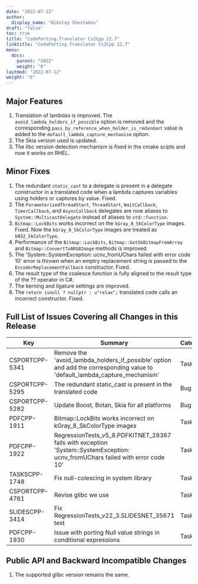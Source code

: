 ```yaml
---
date: "2022-07-12"
author:
  display_name: "Nikolay Shestakov"
draft: "false"
toc: true
title: "CodePorting.Translator Cs2Cpp 22.7"
linktitle: "CodePorting.Translator Cs2Cpp 22.7"
menu:
  docs:
    parent: "2022"
    weight: "6"
lastmod: "2022-07-12"
weight: "6"
---
```


## Major Features ##

1. Translation of lambdas is improved. The `avoid_lambda_holders_if_possible` option is removed and the corresponding `pass_by_reference_when_holder_is_redundant` value is added to the `default_lambda_capture_mechanism` option.
1. The Skia version used is updated.
1. The libc version detection mechanism is fixed in the cmake scipts and now it works on RHEL.

## Minor Fixes ##

1. The redundant `static_cast` to a delegate is present in a delegate constructor in a translated code when a lambda captures variables using holders or captures by value. Fixed.
1. The `ParameterizedThreadStart`, `ThreadStart`, `WaitCallback`, `TimerCallback`, and `AsyncCallback` delegates are now aliases to `System::MulticastDelegate` instead of aliases to `std::function`.
1. `Bitmap::LockBits` works incorrect on the `kGray_8_SkColorType` images. Fixed. Now the `kGray_8_SkColorType` images are treated as `kN32_SkColorType`.
1. Performance of the `Bitmap::LockBits`, `Bitmap::GetSkBitmapFromArray` and `Bitmap::ConvertToARGBImage` methods is improved.
1. The 'System::SystemException: ucnv_fromUChars failed with error code 10' error is thrown when an emptry replacement string is passed to the `EncoderReplacementFallback` constructor. Fixed.
1. The result type of the coalesce function is fully aligned to the result type of the ?? operator in C#.
1. The kerning and ligature settings are improved.
1. The `return isnull ? nullptr : u"relax";` translated code calls an incorrect constructor. Fixed.


## Full List of Issues Covering all Changes in this Release ##

| Key | Summary | Category |
| --- | --- | --- |
| CSPORTCPP-5341 | Remove the 'avoid_lambda_holders_if_possible' option and add the corresponding value to 'default_lambda_capture_mechanism' | Task |
| CSPORTCPP-5295 | The redundant static_cast is present in the translated code | Bug |
| CSPORTCPP-5282 | Update Boost, Botan, Skia for all platforms| Bug |
| PDFCPP-1911 | Bitmap::LockBits works incorrect on kGray_8_SkColorType images | Task |
| PDFCPP-1922 | RegressionTests_v5_8.PDFKITNET_28367 fails with exception 'System::SystemException: ucnv_fromUChars failed with error code 10' | Task |
| TASKSCPP-1748 | Fix null-colescing in system library | Task |
| CSPORTCPP-4761 | Revise glibc we use | Task |
| SLIDESCPP-3414 | Fix RegressionTests_v22_3.SLIDESNET_35671 test | Task |
| PDFCPP-1930 | Issue with porting Null value strings in conditional expressions | Task |


## Public API and Backward Incompatible Changes ##

1. The supported glibc version remains the same.

